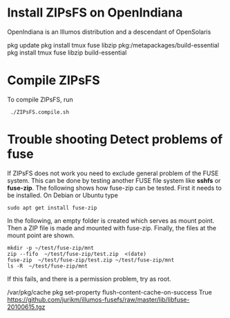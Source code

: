 # Install ZIPsFS on OpenIndiana

OpenIndiana is an Illumos distribution and a descendant of OpenSolaris


pkg update
pkg install tmux fuse libzip pkg:/metapackages/build-essential
pkg install tmux fuse libzip build-essential




#  Compile ZIPsFS

To compile ZIPsFS, run

     ./ZIPsFS.compile.sh

# Trouble shooting Detect problems of fuse


If ZIPsFS does not work you need to exclude general problem of the  FUSE system.
This can be done by testing another FUSE file system like **sshfs** or **fuse-zip**.
The following shows how  fuse-zip can be tested. First it needs to be installed. On Debian or Ubuntu type

    sudo apt get install fuse-zip


In the following, an empty folder is created which serves as mount point. Then a ZIP file is made and mounted with fuse-zip.
Finally, the files at the mount point are shown.


    mkdir -p ~/test/fuse-zip/mnt
    zip --fifo  ~/test/fuse-zip/test.zip  <(date)
    fuse-zip  ~/test/fuse-zip/test.zip ~/test/fuse-zip/mnt
    ls -R  ~/test/fuse-zip/mnt






If this fails, and there is a permission problem, try as root.




<!-- OpenSolaris -->
<!-- * https://artemis.sh/2022/03/07/pkgsrc-openindiana-illumos.html -->
<!-- * https://www.openindiana.org/packages/ -->
<!-- pkg publisher -->
<!-- To add a publisher to your system (requires privileges): -->
<!-- pkg set-publisher -g http://path/to/repo_uri publisher -->


/var/pkg/cache
pkg set-property flush-content-cache-on-success True
https://github.com/jurikm/illumos-fusefs/raw/master/lib/libfuse-20100615.tgz
